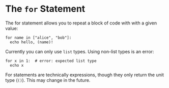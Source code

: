 # The `for` Statement

The for statement allows you to repeat a block of code with with a given value:

```
for name in ["alice", "bob"]:
  echo hello, (name)!
```

Currently you can only use `list` types. Using non-list types is an error:

```
for x in 1:  # error: expected list type
  echo x
```

For statements are technically expressions, though they only return the unit type (`()`).
This may change in the future.
